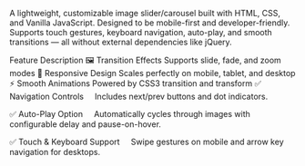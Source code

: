 A lightweight, customizable image slider/carousel built with HTML, CSS, and Vanilla JavaScript. Designed to be mobile-first and developer-friendly. Supports touch gestures, keyboard navigation, auto-play, and smooth transitions — all without external dependencies like jQuery.

Feature	Description
🖼️ Transition Effects	Supports slide, fade, and zoom modes
📱 Responsive Design	Scales perfectly on mobile, tablet, and desktop
⚡ Smooth Animations	Powered by CSS3 transition and transform
✅ Navigation Controls
    Includes next/prev buttons and dot indicators.

✅ Auto-Play Option
    Automatically cycles through images with configurable delay and pause-on-hover.

✅ Touch & Keyboard Support
    Swipe gestures on mobile and arrow key navigation for desktops.
